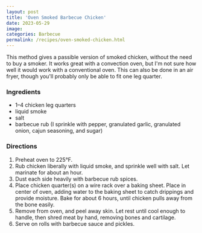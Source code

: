 ```yaml
---
layout: post
title: 'Oven Smoked Barbecue Chicken'
date: 2023-05-29
image:
categories: Barbecue
permalink: /recipes/oven-smoked-chicken.html
---
```


This method gives a passible version of smoked chicken, without the need to buy a smoker. It works great with a convection oven, but I'm not sure how well it would work with a conventional oven. This can also be done in an air fryer, though you'll probably only be able to fit one leg quarter.

### Ingredients

- 1–4 chicken leg quarters
- liquid smoke
- salt
- barbecue rub (I sprinkle with pepper, granulated garlic, granulated onion, cajun seasoning, and sugar)

### Directions

1. Preheat oven to 225°F.
2. Rub chicken liberally with liquid smoke, and sprinkle well with salt. Let marinate for about an hour.
3. Dust each side heavily with barbecue rub spices.
4. Place chicken quarter(s) on a wire rack over a baking sheet. Place in center of oven, adding water to the baking sheet to catch drippings and provide moisture. Bake for about 6 hours, until chicken pulls away from the bone easily.
5. Remove from oven, and peel away skin. Let rest until cool enough to handle, then shred meat by hand, removing bones and cartilage.
6. Serve on rolls with barbecue sauce and pickles.
